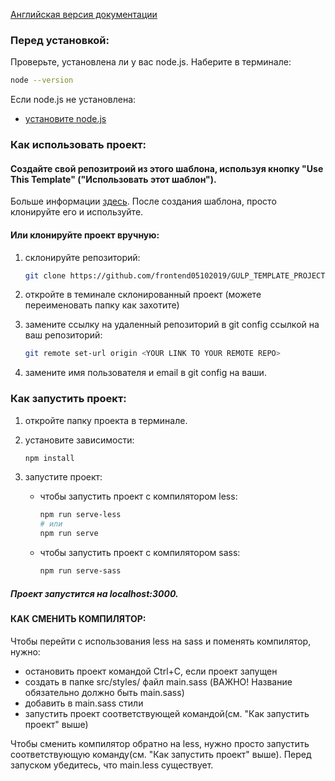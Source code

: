 [Английская версия документации](readme-en.md)

### Перед установкой:

Проверьте, установлена ли у вас node.js. Наберите в терминале:

```bash
node --version
```

Если node.js не установлена:

- [установите node.js](https://nodejs.org/ru/)

### Как использовать проект:

#### Создайте свой репозитроий из этого шаблона, используя кнопку "Use This Template" ("Использовать этот шаблон").

Больше информации [здесь](https://help.github.com/en/github/creating-cloning-and-archiving-repositories/creating-a-repository-from-a-template).
После создания шаблона, просто клонируйте его и используйте.

#### Или клонируйте проект вручную:

1. склонируйте репозиторий:

   ```bash
   git clone https://github.com/frontend05102019/GULP_TEMPLATE_PROJECT.git
   ```

2. откройте в теминале склонированный проект (можете переименовать папку как захотите)
3. замените ссылку на удаленный репозиторий в git config ссылкой на ваш репозиторий:

   ```bash
   git remote set-url origin <YOUR LINK TO YOUR REMOTE REPO>
   ```

4. замените имя пользователя и email в git config на ваши.

### Как запустить проект:

1. откройте папку проекта в терминале.

2. установите зависимости:

   ```bash
   npm install
   ```

3. запустите проект:

   - чтобы запустить проект с компилятором less:
     ```bash
     npm run serve-less
     # или
     npm run serve
     ```
   - чтобы запустить проект с компилятором sass:
     ```bash
     npm run serve-sass
     ```

##### Проект запустится на localhost:3000.

#### КАК СМЕНИТЬ КОМПИЛЯТОР:

Чтобы перейти с использования less на sass и поменять компилятор, нужно:

- остановить проект командой Ctrl+C, если проект запущен
- создать в папке src/styles/ файл main.sass (ВАЖНО! Название обязательно должно быть main.sass)
- добавить в main.sass стили
- запустить проект соответствующей командой(см. "Как запустить проект" выше)

Чтобы сменить компилятор обратно на less, нужно просто запустить соответствующую команду(см. "Как запустить проект" выше). Перед запуском убедитесь, что main.less существует.

